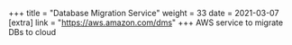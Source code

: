 +++
title = "Database Migration Service"
weight = 33
date = 2021-03-07
[extra]
link = "https://aws.amazon.com/dms"
+++
AWS service to migrate DBs to cloud

